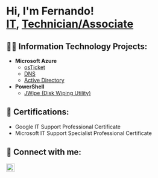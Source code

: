 <h1>Hi, I'm Fernando! <br/><a href="https://github.com/ftapia916">IT</a>, <a href="https://www.linkedin.com/in/fernando-tapiarios-a63aa5335/">Technician/Associate</a>

<h2>👨‍💻 Information Technology Projects:</h2>

- <b>Microsoft Azure</b>
  - [osTicket](https://github.com/ftapia916/osTicketLab/tree/main) <b><i></b></i>
  - [DNS](https://github.com/ftapia916/DNSLab/tree/main)
  - [Active Directory](https://github.com/ftapia916/ActiveDirectory) 
- <b>PowerShell</b>
  - [JWipe (Disk Wiping Utility)](https://github.com/ftapia916/Jwipe.Pwrshell)

<h2>📰 Certifications:</h2>

 - Google IT Support Professional Certificate</b>
 - Microsoft IT Support Specialist Professional Certificate

<h2> 🤳 Connect with me:</h2>

[<img align="left" alt="JoshMadakor | LinkedIn" width="22px" src="https://cdn.jsdelivr.net/npm/simple-icons@v3/icons/linkedin.svg" />][linkedin]


[linkedin]: https://www.linkedin.com/in/fernando-tapiarios-a63aa5335/

